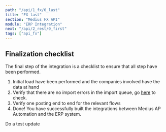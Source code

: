 ```yaml
---
path: "/api/1_fx/6_last"
title: "FX last"
section: "Medius FX API"
module: "ERP Integration"
next: "/api/2_rest/0_first"
tags: ["api_fx"]
---
```

## Finalization checklist
The final step of the integration is a checklist to ensure that all step have been performed.

1. Initial load have been performed and the companies involved have the data at hand
2. Verify that there are no import errors in the import queue, go [here](https://cloud.mediusflow.com/$TenantNameQA/#/configuration/ImportManagement) to check.
3. Verify one posting end to end for the relevant flows
4. Done! You have successfully built the integrations between Medius AP Automation and the ERP system.

Do a test update
